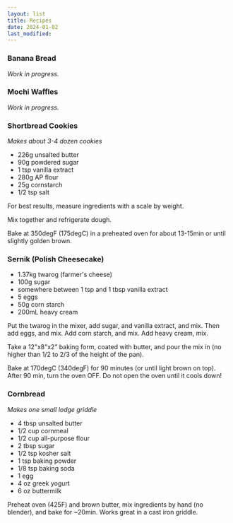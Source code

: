 ```yaml
---
layout: list
title: Recipes
date: 2024-01-02
last_modified: 
---
```


### Banana Bread ###

_Work in progress._

### Mochi Waffles ###

_Work in progress._

### Shortbread Cookies ###
_Makes about 3-4 dozen cookies_
- 226g unsalted butter
- 90g powdered sugar
- 1 tsp vanilla extract
- 280g AP flour
- 25g cornstarch
- 1/2 tsp salt

For best results, measure ingredients with a scale by weight.

Mix together and refrigerate dough.

Bake at 350degF (175degC) in a preheated oven for about 13-15min or until slightly golden brown.

### Sernik (Polish Cheesecake) ###

- 1.37kg twarog (farmer's cheese)
- 100g sugar
- somewhere between 1 tsp and 1 tbsp vanilla extract
- 5 eggs
- 50g corn starch
- 200mL heavy cream

Put the twarog in the mixer, add sugar, and vanilla extract, and mix.
Then add eggs, and mix.
Add corn starch, and mix.
Add heavy cream, mix.

Take a 12"x8"x2" baking form, coated with butter, and pour the mix in (no higher than 1/2 to 2/3 of the height of the pan).

Bake at 170degC (340degF) for 90 minutes (or until light brown on top).
After 90 min, turn the oven OFF.
Do not open the oven until it cools down!

### Cornbread ###
_Makes one small lodge griddle_

- 4 tbsp unsalted butter
- 1/2 cup cornmeal
- 1/2 cup all-purpose flour
- 2 tbsp sugar
- 1/2 tsp kosher salt
- 1 tsp baking powder
- 1/8 tsp baking soda
- 1 egg
- 4 oz greek yogurt
- 6 oz buttermilk

Preheat oven (425F) and brown butter, mix ingredients by hand (no blender), and bake for ~20min. Works great in a cast iron griddle.
